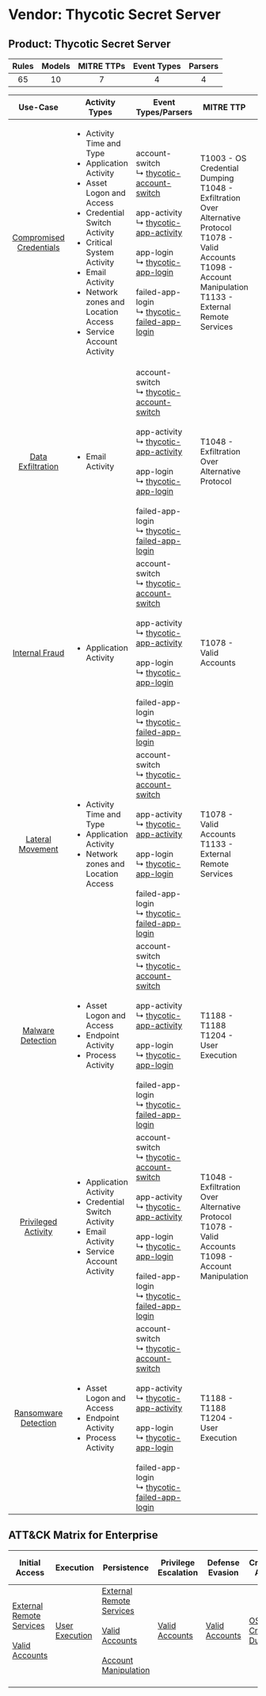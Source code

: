 Vendor: Thycotic Secret Server
==============================
Product: Thycotic Secret Server
-------------------------------
| Rules | Models | MITRE TTPs | Event Types | Parsers |
|:-----:|:------:|:----------:|:-----------:|:-------:|
|  65   |   10   |     7      |      4      |    4    |

|                                  Use-Case                                  | Activity Types                                                                                                                                                                                                                                                              | Event Types/Parsers                                                                                                                                                                                                                                                                                                                                                                                               | MITRE TTP                                                                                                                                                                         | Content                                                                                                                                           |
|:--------------------------------------------------------------------------:| --------------------------------------------------------------------------------------------------------------------------------------------------------------------------------------------------------------------------------------------------------------------------- | ----------------------------------------------------------------------------------------------------------------------------------------------------------------------------------------------------------------------------------------------------------------------------------------------------------------------------------------------------------------------------------------------------------------- | --------------------------------------------------------------------------------------------------------------------------------------------------------------------------------- | ------------------------------------------------------------------------------------------------------------------------------------------------- |
| [Compromised Credentials](../../../UseCases/uc_compromised_credentials.md) | <ul><li>Activity Time  and Type</li><li>Application Activity</li><li>Asset Logon and Access</li><li>Credential Switch Activity</li><li>Critical System Activity</li><li>Email Activity</li><li>Network zones and Location Access</li><li>Service Account Activity</li></ul> |  account-switch<br> ↳ [thycotic-account-switch](Parsers/parserContent_thycotic-account-switch.md)<br><br> app-activity<br> ↳ [thycotic-app-activity](Parsers/parserContent_thycotic-app-activity.md)<br><br> app-login<br> ↳ [thycotic-app-login](Parsers/parserContent_thycotic-app-login.md)<br><br> failed-app-login<br> ↳ [thycotic-failed-app-login](Parsers/parserContent_thycotic-failed-app-login.md)<br> | T1003 - OS Credential Dumping<br>T1048 - Exfiltration Over Alternative Protocol<br>T1078 - Valid Accounts<br>T1098 - Account Manipulation<br>T1133 - External Remote Services<br> | [<ul><li>47 Rules</li></ul><ul><li>8 Models</li></ul>](Rules_Models/r_m_thycotic_secret_server_thycotic_secret_server_Compromised_Credentials.md) |
|       [Data Exfiltration](../../../UseCases/uc_data_exfiltration.md)       | <ul><li>Email Activity</li></ul>                                                                                                                                                                                                                                            |  account-switch<br> ↳ [thycotic-account-switch](Parsers/parserContent_thycotic-account-switch.md)<br><br> app-activity<br> ↳ [thycotic-app-activity](Parsers/parserContent_thycotic-app-activity.md)<br><br> app-login<br> ↳ [thycotic-app-login](Parsers/parserContent_thycotic-app-login.md)<br><br> failed-app-login<br> ↳ [thycotic-failed-app-login](Parsers/parserContent_thycotic-failed-app-login.md)<br> | T1048 - Exfiltration Over Alternative Protocol<br>                                                                                                                                | [<ul><li>3 Rules</li></ul>](Rules_Models/r_m_thycotic_secret_server_thycotic_secret_server_Data_Exfiltration.md)                                  |
|          [Internal Fraud](../../../UseCases/uc_internal_fraud.md)          | <ul><li>Application Activity</li></ul>                                                                                                                                                                                                                                      |  account-switch<br> ↳ [thycotic-account-switch](Parsers/parserContent_thycotic-account-switch.md)<br><br> app-activity<br> ↳ [thycotic-app-activity](Parsers/parserContent_thycotic-app-activity.md)<br><br> app-login<br> ↳ [thycotic-app-login](Parsers/parserContent_thycotic-app-login.md)<br><br> failed-app-login<br> ↳ [thycotic-failed-app-login](Parsers/parserContent_thycotic-failed-app-login.md)<br> | T1078 - Valid Accounts<br>                                                                                                                                                        | [<ul><li>13 Rules</li></ul><ul><li>1 Models</li></ul>](Rules_Models/r_m_thycotic_secret_server_thycotic_secret_server_Internal_Fraud.md)          |
|        [Lateral Movement](../../../UseCases/uc_lateral_movement.md)        | <ul><li>Activity Time  and Type</li><li>Application Activity</li><li>Network zones and Location Access</li></ul>                                                                                                                                                            |  account-switch<br> ↳ [thycotic-account-switch](Parsers/parserContent_thycotic-account-switch.md)<br><br> app-activity<br> ↳ [thycotic-app-activity](Parsers/parserContent_thycotic-app-activity.md)<br><br> app-login<br> ↳ [thycotic-app-login](Parsers/parserContent_thycotic-app-login.md)<br><br> failed-app-login<br> ↳ [thycotic-failed-app-login](Parsers/parserContent_thycotic-failed-app-login.md)<br> | T1078 - Valid Accounts<br>T1133 - External Remote Services<br>                                                                                                                    | [<ul><li>7 Rules</li></ul><ul><li>1 Models</li></ul>](Rules_Models/r_m_thycotic_secret_server_thycotic_secret_server_Lateral_Movement.md)         |
|       [Malware Detection](../../../UseCases/uc_malware_detection.md)       | <ul><li>Asset Logon and Access</li><li>Endpoint Activity</li><li>Process Activity</li></ul>                                                                                                                                                                                 |  account-switch<br> ↳ [thycotic-account-switch](Parsers/parserContent_thycotic-account-switch.md)<br><br> app-activity<br> ↳ [thycotic-app-activity](Parsers/parserContent_thycotic-app-activity.md)<br><br> app-login<br> ↳ [thycotic-app-login](Parsers/parserContent_thycotic-app-login.md)<br><br> failed-app-login<br> ↳ [thycotic-failed-app-login](Parsers/parserContent_thycotic-failed-app-login.md)<br> | T1188 - T1188<br>T1204 - User Execution<br>                                                                                                                                       | [<ul><li>10 Rules</li></ul><ul><li>1 Models</li></ul>](Rules_Models/r_m_thycotic_secret_server_thycotic_secret_server_Malware_Detection.md)       |
|     [Privileged Activity](../../../UseCases/uc_privileged_activity.md)     | <ul><li>Application Activity</li><li>Credential Switch Activity</li><li>Email Activity</li><li>Service Account Activity</li></ul>                                                                                                                                           |  account-switch<br> ↳ [thycotic-account-switch](Parsers/parserContent_thycotic-account-switch.md)<br><br> app-activity<br> ↳ [thycotic-app-activity](Parsers/parserContent_thycotic-app-activity.md)<br><br> app-login<br> ↳ [thycotic-app-login](Parsers/parserContent_thycotic-app-login.md)<br><br> failed-app-login<br> ↳ [thycotic-failed-app-login](Parsers/parserContent_thycotic-failed-app-login.md)<br> | T1048 - Exfiltration Over Alternative Protocol<br>T1078 - Valid Accounts<br>T1098 - Account Manipulation<br>                                                                      | [<ul><li>7 Rules</li></ul><ul><li>2 Models</li></ul>](Rules_Models/r_m_thycotic_secret_server_thycotic_secret_server_Privileged_Activity.md)      |
|    [Ransomware Detection](../../../UseCases/uc_ransomware_detection.md)    | <ul><li>Asset Logon and Access</li><li>Endpoint Activity</li><li>Process Activity</li></ul>                                                                                                                                                                                 |  account-switch<br> ↳ [thycotic-account-switch](Parsers/parserContent_thycotic-account-switch.md)<br><br> app-activity<br> ↳ [thycotic-app-activity](Parsers/parserContent_thycotic-app-activity.md)<br><br> app-login<br> ↳ [thycotic-app-login](Parsers/parserContent_thycotic-app-login.md)<br><br> failed-app-login<br> ↳ [thycotic-failed-app-login](Parsers/parserContent_thycotic-failed-app-login.md)<br> | T1188 - T1188<br>T1204 - User Execution<br>                                                                                                                                       | [<ul><li>10 Rules</li></ul><ul><li>1 Models</li></ul>](Rules_Models/r_m_thycotic_secret_server_thycotic_secret_server_Ransomware_Detection.md)    |

ATT&CK Matrix for Enterprise
----------------------------
| Initial Access                                                                                                                                   | Execution                                                           | Persistence                                                                                                                                                                                                               | Privilege Escalation                                                | Defense Evasion                                                     | Credential Access                                                          | Discovery | Lateral Movement | Collection | Command and Control | Exfiltration                                                                                | Impact |
| ------------------------------------------------------------------------------------------------------------------------------------------------ | ------------------------------------------------------------------- | ------------------------------------------------------------------------------------------------------------------------------------------------------------------------------------------------------------------------- | ------------------------------------------------------------------- | ------------------------------------------------------------------- | -------------------------------------------------------------------------- | --------- | ---------------- | ---------- | ------------------- | ------------------------------------------------------------------------------------------- | ------ |
| [External Remote Services](https://attack.mitre.org/techniques/T1133)<br><br>[Valid Accounts](https://attack.mitre.org/techniques/T1078)<br><br> | [User Execution](https://attack.mitre.org/techniques/T1204)<br><br> | [External Remote Services](https://attack.mitre.org/techniques/T1133)<br><br>[Valid Accounts](https://attack.mitre.org/techniques/T1078)<br><br>[Account Manipulation](https://attack.mitre.org/techniques/T1098)<br><br> | [Valid Accounts](https://attack.mitre.org/techniques/T1078)<br><br> | [Valid Accounts](https://attack.mitre.org/techniques/T1078)<br><br> | [OS Credential Dumping](https://attack.mitre.org/techniques/T1003)<br><br> |           |                  |            |                     | [Exfiltration Over Alternative Protocol](https://attack.mitre.org/techniques/T1048)<br><br> |        |